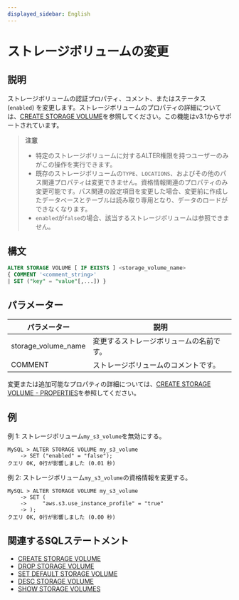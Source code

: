 ```yaml
---
displayed_sidebar: English
---
```


# ストレージボリュームの変更

## 説明

ストレージボリュームの認証プロパティ、コメント、またはステータス (`enabled`) を変更します。ストレージボリュームのプロパティの詳細については、[CREATE STORAGE VOLUME](./CREATE_STORAGE_VOLUME.md)を参照してください。この機能はv3.1からサポートされています。

> **注意**
>
> - 特定のストレージボリュームに対するALTER権限を持つユーザーのみがこの操作を実行できます。
> - 既存のストレージボリュームの`TYPE`、`LOCATIONS`、およびその他のパス関連プロパティは変更できません。資格情報関連のプロパティのみ変更可能です。パス関連の設定項目を変更した場合、変更前に作成したデータベースとテーブルは読み取り専用となり、データのロードができなくなります。
> - `enabled`が`false`の場合、該当するストレージボリュームは参照できません。

## 構文

```SQL
ALTER STORAGE VOLUME [ IF EXISTS ] <storage_volume_name>
{ COMMENT '<comment_string>'
| SET ("key" = "value"[,...]) }
```

## パラメーター

| **パラメーター**       | **説明**                                  |
| ------------------- | ---------------------------------------- |
| storage_volume_name | 変更するストレージボリュームの名前です。 |
| COMMENT             | ストレージボリュームのコメントです。       |

変更または追加可能なプロパティの詳細については、[CREATE STORAGE VOLUME - PROPERTIES](./CREATE_STORAGE_VOLUME.md#properties)を参照してください。

## 例

例 1: ストレージボリューム`my_s3_volume`を無効にする。

```Plain
MySQL > ALTER STORAGE VOLUME my_s3_volume
    -> SET ("enabled" = "false");
クエリ OK, 0行が影響しました (0.01 秒)
```

例 2: ストレージボリューム`my_s3_volume`の資格情報を変更する。

```Plain
MySQL > ALTER STORAGE VOLUME my_s3_volume
    -> SET (
    ->     "aws.s3.use_instance_profile" = "true"
    -> );
クエリ OK, 0行が影響しました (0.00 秒)
```

## 関連するSQLステートメント

- [CREATE STORAGE VOLUME](./CREATE_STORAGE_VOLUME.md)
- [DROP STORAGE VOLUME](./DROP_STORAGE_VOLUME.md)
- [SET DEFAULT STORAGE VOLUME](./SET_DEFAULT_STORAGE_VOLUME.md)
- [DESC STORAGE VOLUME](./DESC_STORAGE_VOLUME.md)
- [SHOW STORAGE VOLUMES](./SHOW_STORAGE_VOLUMES.md)
